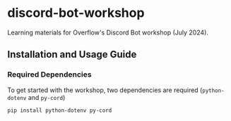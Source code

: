 # discord-bot-workshop
Learning materials for Overflow's Discord Bot workshop (July 2024).

## Installation and Usage Guide
### Required Dependencies
To get started with the workshop, two dependencies are required (`python-dotenv` and `py-cord`)
```bash
pip install python-dotenv py-cord
```